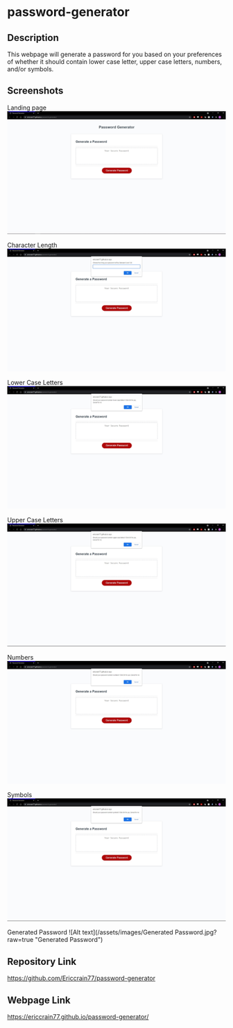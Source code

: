 # password-generator

## Description
This webpage will generate a password for you based on your preferences of whether it should contain lower case letter, upper case letters, numbers, and/or symbols.

## Screenshots
Landing page
![Alt text](/assets/images/Landing-Page.jpg?raw=true "Landing Page")

Character Length
![Alt text](/assets/images/Character-Length.jpg?raw=true "Character Length")

Lower Case Letters
![Alt text](/assets/images/Lower-Case.jpg?raw=true "Lower Case")

Upper Case Letters
![Alt text](/assets/images/Upper-Case.jpg?raw=true "Upper Case")

Numbers
![Alt text](/assets/images/Numbers.jpg?raw=true "Numbers")

Symbols
![Alt text](/assets/images/Symbols.jpg?raw=true "Symbols")

Generated Password
![Alt text](/assets/images/Generated Password.jpg?raw=true "Generated Password")

## Repository Link
https://github.com/Ericcrain77/password-generator

## Webpage Link
https://ericcrain77.github.io/password-generator/
